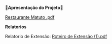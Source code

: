 **📁Apresentação do Projeto📁**

[Restaurante Matuto .pdf](https://github.com/user-attachments/files/17876853/Restaurante.Matuto.pdf)


**Relatorios**

Relatorio de Extensão: 
[Roteiro de Extensão (1).pdf](https://github.com/user-attachments/files/17876829/Roteiro.de.Extensao.1.pdf)
